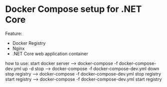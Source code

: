 # Docker Compose setup for .NET Core

Feature:
- Docker Registry
- Nginx
- .NET Core web application container

how to use:
start docker server --> docker-compose -f docker-compose-dev.yml up -d
stop --> docker-compose -f docker-compose-dev.yml down
stop registry --> docker-compose -f docker-compose-dev.yml stop registry
start registry --> docker-compose -f docker-compose-dev.yml start registry
